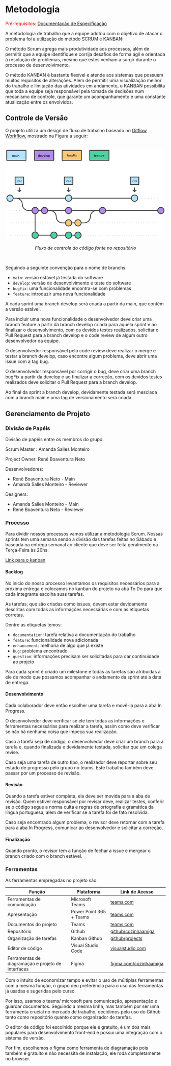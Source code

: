 # Metodologia

<span style="color:red">Pré-requisitos: <a href="2-Especificação do Projeto.md"> Documentação de Especificação</a></span>

A metodologia de trabalho que a equipe adotou com o objetivo de atacar o problema foi a utilização do método SCRUM e KANBAN: 

O método Scrum agrega mais produtividade aos processos, além de permitir que a equipe identifique e corrija desafios de forma ágil e orientada à resolução de problemas, mesmo que estes venham a surgir durante o processo de desenvolvimento.

O método KANBAN é bastante flexível e atende aos sistemas que possuem muitos requisitos de alterações. Além de permitir uma visualização melhor do trabalho e limitação das atividades em andamento, o KANBAN possibilita que toda a equipe seja responsável pela tomada de decisões num mecanismo de controle, que garante um acompanhamento e uma constante atualização entre os envolvidos.



## Controle de Versão

O projeto utiliza um design de fluxo de trabalho baseado  no  [Gitflow Workflow](https://www.atlassian.com/br/git/tutorials/comparing-workflows/gitflow-workflow), mostrado na Figura a seguir:
<br><br>

<p align="center">
    <img src="img/git-flow.png" width="600">
</p>
<p align="center"><em>Fluxo de controle do código fonte no repositório</em></p>
<br>

Seguindo a seguinte convenção para o nome de branchs:

- `main`: versão estável já testada do software
- `develop`: versão de desenvolvimento e teste do software
- `bugfix`: uma funcionalidade encontra-se com problemas
- `feature`: introduzir uma nova funcionalidade

A cada sprint uma branch develop será criada a partir da main, que contém a versão estável.<br>

Para incluir uma nova funcionalidade o desenvolvedor deve criar uma branch feature a partir da branch develop criada para aquela sprint e ao finalizar o desenvolvimento, com os devidos testes realizados, solicitar o Pull Request para a branch develop e o code review de algum outro desenvolvedor da equipe.<br>

O desenvolvedor responsável pelo code review deve realizar o merge e testar a branch develop, caso encontre algum problema, deve abrir uma issue com a tag bug.<br>

O desenvolvedor responsável por corrigir o bug, deve criar uma branch bugFix a partir da develop e ao finalizar a correção, com os devidos testes realizados deve solicitar o Pull Request para a branch develop.<br>

Ao final da sprint a branch develop, devidamente testada será mesclada com a branch main e uma tag de versionamento será criada.

## Gerenciamento de Projeto

### Divisão de Papéis

Divisão de papéis entre os membros do grupo.

Scrum Master : Amanda Salles Monteiro

Project Owner: Renê Boaventura Neto

Desenvolvedores:
- Renê Boaventura Neto - Main
- Amanda Salles Monteiro - Reviewer

Designers: 
- Amanda Salles Monteiro - Main
- Renê Boaventura Neto - Reviewer

### Processo

Para dividir nossos processos vamos utilizar a metodologia Scrum.
Nossas sprints tem uma semana sendo a divisão das tarefas feitas no Sábado e baseada na entrega semanal ao cliente que deve ser feita geralmente na Terça-Feira às 20hs. 

[Link para o kanban](https://github.com/ICEI-PUC-Minas-PMV-ADS/pmv-ads-2021-1-e1-proj-web-t2-doacaodealimentos/projects/2)

#### Backlog
No início do nosso processo levantamos os requisitos necessários para a próxima entrega e colocamos no kanban do projeto na aba To Do para que cada integrante escolha suas tarefas. 

As tarefas, que são criadas como issues, devem estar devidamente descritas com todas as informações necessárias e com as etiquetas corretas.

Dentre as etiquetas temos: 

- `documentation`: tarefa relativa a documentação do trabalho
- `feature`: funcionalidade nova adicionada
- `enhancement`: melhoria de algo que já existe
- `bug`: problema encontrado
- `question`: informações precisam ser solicitadas para dar continuidade ao projeto

Para cada sprint é criado um milestone e todas as tarefas são atribuídas a ele de modo que possamos acompanhar o andamento da sprint até a data de entrega.

#### Desenvolvimento
Cada colaborador deve então escolher uma tarefa e movê-la para a aba In Progress. 

O desenvolvedor deve verificar se ele tem todas as informações e ferramentas necessárias para realizar a tarefa, assim como deve verificar se não há nenhuma coisa que impeça sua realização. 

Caso a tarefa seja de código, o desenvolvedor deve criar um branch para a tarefa e, quando finalizada e devidamente testada, solicitar que um colega revise. 

Caso seja uma tarefa de outro tipo, o realizador deve reportar sobre seu estado de progresso pelo grupo no teams. Este trabalho também deve passar por um processo de revisão. 

#### Revisão
Quando a tarefa estiver completa, ela deve ser movida para a aba de revisão. Quem estiver responsável por revisar deve, realizar testes, conferir se o código segue a norma culta e regras de ortografia e gramática da língua portuguesa, além de verificar se a tarefa foi de fato resolvida. 

Caso seja encontrado algum problema, o revisor deve retornar com a tarefa para a aba In Progress, comunicar ao desenvolvedor e solicitar a correção. 

#### Finalização

Quando pronto, o revisor tem a função de fechar a issue e mergear o branch criado com o branch estável. 
 
### Ferramentas

As ferramentas empregadas no projeto são:

|Função    | Plataforma  | Link de Acesso |
|------|-----------------------------------------|----|
| Ferramentas de comunicação | Microsoft Teams| [teams.com](https://teams.microsoft.com/_#/school/conversations/Grupo%2004%20-%20Doa%C3%A7%C3%A3o%20de%20alimentos?groupId=f3eea540-4f48-4502-97be-5c1864eecd76&threadId=19:2c749bce7ac14388aa8710cfe5551d46@thread.tacv2&ctx=channel)
| Apresentação | Power Point 365 + Teams| [teams.com](https://teams.microsoft.com/_#/school/conversations/Grupo%2004%20-%20Doa%C3%A7%C3%A3o%20de%20alimentos?groupId=f3eea540-4f48-4502-97be-5c1864eecd76&threadId=19:2c749bce7ac14388aa8710cfe5551d46@thread.tacv2&ctx=channel)
| Documentos do projeto | Teams| [teams.com](https://teams.microsoft.com/_#/school/conversations/Grupo%2004%20-%20Doa%C3%A7%C3%A3o%20de%20alimentos?groupId=f3eea540-4f48-4502-97be-5c1864eecd76&threadId=19:2c749bce7ac14388aa8710cfe5551d46@thread.tacv2&ctx=channel)
| Repositório | Github | [github/cozinhaamiga](https://github.com/ICEI-PUC-Minas-PMV-ADS/pmv-ads-2021-1-e1-proj-web-t2-doacaodealimentos) |
| Organização de tarefas | Kanban Github| [github/projects](https://github.com/ICEI-PUC-Minas-PMV-ADS/pmv-ads-2021-1-e1-proj-web-t2-doacaodealimentos/projects/1)
| Editor de código | Visual Studio Code| [visualstudio.com](https://code.visualstudio.com/)
| Ferramentas de diagramação e projeto de interfaces | Figma| [figma.com/cozinhaamiga](https://www.figma.com/file/kJm66Xw2RDGCbqpeIvepLn/Design-para-doa%C3%A7%C3%A3o-de-alimentos)

Com o intuito de economizar tempo e evitar o uso de múltiplas ferramentas com a mesma função, o grupo deu preferência para o uso das ferramentas já usadas e sugeridas pelo curso. 

Por isso, usamos o teams/ microsoft para comunicação, apresentação e guardar documentos. Seguindo a mesma linha, mas também por ser uma ferramenta crucial no mercado de trabalho, decidimos pelo uso do Github tanto como repositório quanto como organizador de tarefas. 

O editor de código foi escolhido porque ele é gratuito, é um dos mais populares para desenvolvimento front-end e possui uma integração com o
sistema de versão. 

Por fim, escolhemos o figma como ferramenta de diagramação pois também é gratuito e não necessita de instalação, ele roda completamente no browser. 
 
